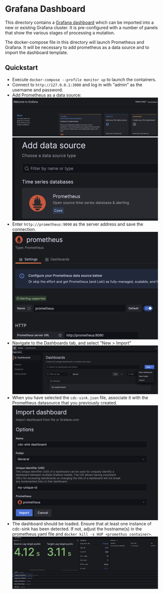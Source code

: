 # Grafana Dashboard

This directory contains a [Grafana dashboard](./cdc-sink.json) which can
be imported into a new or existing Grafana cluster. It is pre-configured
with a number of panels that show the various stages of processing a
mutation.

The docker-compose file in this directory will launch Prometheus and
Grafana. It will be necessary to add prometheus as a data source and to
import the dashboard template.

## Quickstart

* Execute `docker-compose --profile monitor up` to launch the containers.
* Connect to `http://127.0.0.1:3000` and log in with "admin" as the
  username and password.
* Add Prometheus as a data source:
  ![add prometheus](./images/add1.png)
  ![add prometheus](./images/add2.png)
* Enter `http://prometheus:9090` as the server address and save the connection.
  ![set properties](./images/add3.png)
* Navigate to the Dashboards tab, and select "New > Import"
  ![new import](./images/add4.png)
* When you have selected the `cdc-sink.json` file, associate it with
  the Prometheus datasource that you previously created.
  ![associate](./images/add5.png)
* The dashboard should be loaded. Ensure that at least one instance of
  cdc-sink has been detected. If not, adjust the hostname(s) in the
  prometheus.yaml file and `docker kill -s HUP <promethus container>`.
  ![running](./images/add6.png)
